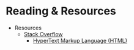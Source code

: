 Reading & Resources
==============================
- Resources
    - [Stack Overflow](http://stackoverflow.com/)
		- [HyperText Markup Language (HTML)](https://developer.mozilla.org/en-US/docs/HTML)
